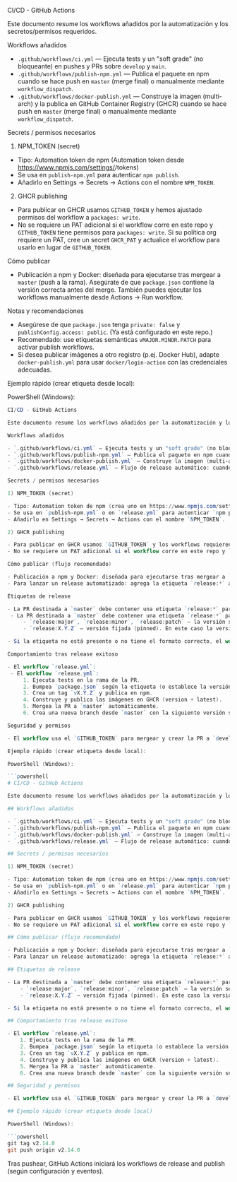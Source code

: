 CI/CD - GitHub Actions

Este documento resume los workflows añadidos por la automatización y los secretos/permisos requeridos.

Workflows añadidos

- `.github/workflows/ci.yml` — Ejecuta tests y un "soft grade" (no bloqueante) en pushes y PRs sobre `develop` y `main`.
- `.github/workflows/publish-npm.yml` — Publica el paquete en npm cuando se hace push en `master` (merge final) o manualmente mediante `workflow_dispatch`.
- `.github/workflows/docker-publish.yml` — Construye la imagen (multi-arch) y la publica en GitHub Container Registry (GHCR) cuando se hace push en `master` (merge final) o manualmente mediante `workflow_dispatch`.

Secrets / permisos necesarios

1) NPM_TOKEN (secret)
- Tipo: Automation token de npm (Automation token desde https://www.npmjs.com/settings/<your-user>/tokens)
- Se usa en `publish-npm.yml` para autenticar `npm publish`.
- Añadirlo en Settings → Secrets → Actions con el nombre `NPM_TOKEN`.

2) GHCR publishing
- Para publicar en GHCR usamos `GITHUB_TOKEN` y hemos ajustado permisos del workflow a `packages: write`.
- No se requiere un PAT adicional si el workflow corre en este repo y `GITHUB_TOKEN` tiene permisos para `packages: write`. Si su política org requiere un PAT, cree un secret `GHCR_PAT` y actualice el workflow para usarlo en lugar de `GITHUB_TOKEN`.

Cómo publicar

 - Publicación a npm y Docker: diseñada para ejecutarse tras mergear a `master` (push a la rama). Asegúrate de que `package.json` contiene la versión correcta antes del merge. También puedes ejecutar los workflows manualmente desde Actions → Run workflow.

Notas y recomendaciones

- Asegúrese de que `package.json` tenga `private: false` y `publishConfig.access: public`. (Ya está configurado en este repo.)
- Recomendado: use etiquetas semánticas `vMAJOR.MINOR.PATCH` para activar publish workflows.
- Si desea publicar imágenes a otro registro (p.ej. Docker Hub), adapte `docker-publish.yml` para usar `docker/login-action` con las credenciales adecuadas.

Ejemplo rápido (crear etiqueta desde local):

PowerShell (Windows):

```powershell
CI/CD - GitHub Actions

Este documento resume los workflows añadidos por la automatización y los secretos/permisos requeridos.

Workflows añadidos

- `.github/workflows/ci.yml` — Ejecuta tests y un "soft grade" (no bloqueante) en pushes y PRs sobre `develop` y `main`.
- `.github/workflows/publish-npm.yml` — Publica el paquete en npm cuando se hace push en `main` o cuando se publica un tag `v*`, o manualmente mediante `workflow_dispatch`.
- `.github/workflows/docker-publish.yml` — Construye la imagen (multi-arch) y la publica en GitHub Container Registry (GHCR) en `develop`/`main`/tags según la política (develop -> latest; main/tags -> version+latest).
- `.github/workflows/release.yml` — Flujo de release automático: cuando una Pull Request hacia `master` recibe una etiqueta `release:*` (p.ej. `release:minor` o `release:1.2.3`), el workflow ejecuta tests, calcula/ajusta la versión, publica en npm y GHCR, mergea a `master` y crea una PR a `develop` con la siguiente versión snapshot.

Secrets / permisos necesarios

1) NPM_TOKEN (secret)

- Tipo: Automation token de npm (crea uno en https://www.npmjs.com/settings/<tu-usuario>/tokens)
- Se usa en `publish-npm.yml` o en `release.yml` para autenticar `npm publish`.
- Añadirlo en Settings → Secrets → Actions con el nombre `NPM_TOKEN`.

2) GHCR publishing

- Para publicar en GHCR usamos `GITHUB_TOKEN` y los workflows requieren `packages: write` en sus permisos.
- No se requiere un PAT adicional si el workflow corre en este repo y `GITHUB_TOKEN` tiene permisos para `packages: write`. Si su política org requiere un PAT, crea un secret `GHCR_PAT` y actualiza los pasos de login para usarlo en lugar de `GITHUB_TOKEN`.

Cómo publicar (flujo recomendado)

- Publicación a npm y Docker: diseñada para ejecutarse tras mergear a `master`. Configura protección de rama para `master` que requiera que los checks de CI pasen antes de permitir merges.
- Para lanzar un release automatizado: agrega la etiqueta `release:*` a la Pull Request apuntando a `master` (p.ej. `release:minor` o `release:1.2.3`). El workflow `release.yml` se encargará del resto.

Etiquetas de release

- La PR destinada a `master` debe contener una etiqueta `release:*` para activar el proceso de release. Formatos permitidos:
 - La PR destinada a `master` debe contener una etiqueta `release:*` para activar el proceso de release. Formatos permitidos:
	 - `release:major`, `release:minor`, `release:patch` — la versión se calculará automáticamente a partir de `package.json`.
	 - `release:X.Y.Z` — versión fijada (pinned). En este caso la versión de `package.json` se actualizará a `X.Y.Z`.

- Si la etiqueta no está presente o no tiene el formato correcto, el workflow fallará y añadirá un comentario en la PR pidiendo que se ponga la etiqueta adecuada.

Comportamiento tras release exitoso

- El workflow `release.yml`:
 - El workflow `release.yml`:
	 1. Ejecuta tests en la rama de la PR.
	 2. Bumpea `package.json` según la etiqueta (o establece la versión fijada).
	 3. Crea un tag `vX.Y.Z` y publica en npm.
	 4. Construye y publica las imágenes en GHCR (version + latest).
	 5. Mergea la PR a `master` automáticamente.
	 6. Crea una nueva branch desde `master` con la siguiente versión snapshot (patch+1 + `-SNAPSHOT`) y abre una PR hacia `develop` con ese cambio.

Seguridad y permisos

- El workflow usa el `GITHUB_TOKEN` para mergear y crear la PR a `develop`. Asegúrate de que las protecciones de `master` permitan la ejecución de workflows con el token que tenga permisos de escritura para completar merges automatizados.

Ejemplo rápido (crear etiqueta desde local):

PowerShell (Windows):

```powershell
# CI/CD - GitHub Actions

Este documento resume los workflows añadidos por la automatización y los secretos/permisos requeridos.

## Workflows añadidos

- `.github/workflows/ci.yml` — Ejecuta tests y un "soft grade" (no bloqueante) en pushes y PRs sobre `develop` y `main`.
- `.github/workflows/publish-npm.yml` — Publica el paquete en npm cuando se hace push en `main` o cuando se publica un tag `v*`, o manualmente mediante `workflow_dispatch`.
- `.github/workflows/docker-publish.yml` — Construye la imagen (multi-arch) y la publica en GitHub Container Registry (GHCR) en `develop`/`main`/tags según la política (develop -> latest; main/tags -> version+latest).
- `.github/workflows/release.yml` — Flujo de release automático: cuando una Pull Request hacia `master` recibe una etiqueta `release:*` (p.ej. `release:minor` o `release:1.2.3`), el workflow ejecuta tests, calcula/ajusta la versión, publica en npm y GHCR, mergea a `master` y crea una PR a `develop` con la siguiente versión snapshot.

## Secrets / permisos necesarios

1) NPM_TOKEN (secret)

- Tipo: Automation token de npm (crea uno en https://www.npmjs.com/settings/<tu-usuario>/tokens)
- Se usa en `publish-npm.yml` o en `release.yml` para autenticar `npm publish`.
- Añadirlo en Settings → Secrets → Actions con el nombre `NPM_TOKEN`.

2) GHCR publishing

- Para publicar en GHCR usamos `GITHUB_TOKEN` y los workflows requieren `packages: write` en sus permisos.
- No se requiere un PAT adicional si el workflow corre en este repo y `GITHUB_TOKEN` tiene permisos para `packages: write`. Si su política org requiere un PAT, crea un secret `GHCR_PAT` y actualiza los pasos de login para usarlo en lugar de `GITHUB_TOKEN`.

## Cómo publicar (flujo recomendado)

- Publicación a npm y Docker: diseñada para ejecutarse tras mergear a `master`. Configura protección de rama para `master` que requiera que los checks de CI pasen antes de permitir merges.
- Para lanzar un release automatizado: agrega la etiqueta `release:*` a la Pull Request apuntando a `master` (p.ej. `release:minor` o `release:1.2.3`). El workflow `release.yml` se encargará del resto.

## Etiquetas de release

- La PR destinada a `master` debe contener una etiqueta `release:*` para activar el proceso de release. Formatos permitidos:
	- `release:major`, `release:minor`, `release:patch` — la versión se calculará automáticamente a partir de `package.json`.
	- `release:X.Y.Z` — versión fijada (pinned). En este caso la versión de `package.json` se actualizará a `X.Y.Z`.

- Si la etiqueta no está presente o no tiene el formato correcto, el workflow fallará y añadirá un comentario en la PR pidiendo que se ponga la etiqueta adecuada.

## Comportamiento tras release exitoso

- El workflow `release.yml`:
	1. Ejecuta tests en la rama de la PR.
	2. Bumpea `package.json` según la etiqueta (o establece la versión fijada).
	3. Crea un tag `vX.Y.Z` y publica en npm.
	4. Construye y publica las imágenes en GHCR (version + latest).
	5. Mergea la PR a `master` automáticamente.
	6. Crea una nueva branch desde `master` con la siguiente versión snapshot (patch+1 + `-SNAPSHOT`) y abre una PR hacia `develop` con ese cambio.

## Seguridad y permisos

- El workflow usa el `GITHUB_TOKEN` para mergear y crear la PR a `develop`. Asegúrate de que las protecciones de `master` permitan la ejecución de workflows con el token que tenga permisos de escritura para completar merges automatizados.

## Ejemplo rápido (crear etiqueta desde local)

PowerShell (Windows):

```powershell
git tag v2.14.0
git push origin v2.14.0
```

Tras pushear, GitHub Actions iniciará los workflows de release and publish (según configuración y eventos).
